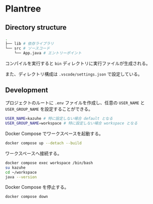 # Plantree

## Directory structure

```bash
.
├── lib # 依存ライブラリ
└── src # ソースコード
    └── App.java # エントリーポイント
```

コンパイルを実行すると `bin` ディレクトリに実行ファイルが生成される。

また、ディレクトリ構成は `.vscode/settings.json` で設定している。

## Development

プロジェクトのルートに `.env` ファイルを作成し、任意の `USER_NAME` と `USER_GROUP_NAME` を設定することができる。

```bash
USER_NAME=kazuhe # 特に設定しない場合 default となる
USER_GROUP_NAME=workspace # 特に設定しない場合 workspace となる
```

Docker Compose でワークスペースを起動する。

```bash
docker compose up --detach --build
```

ワークスペースへ接続する。

```bash
docker compose exec workspace /bin/bash
su kazuhe
cd ~/workspace
java --version
```

Docker Compose を停止する。

```bash
docker compose down
```
